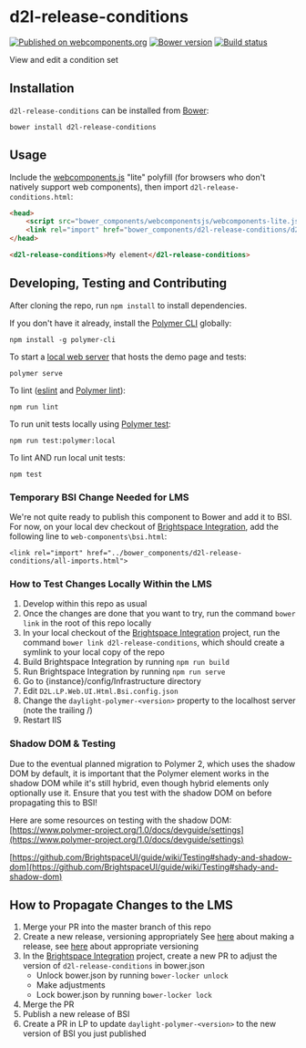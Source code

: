 # d2l-release-conditions
[![Published on webcomponents.org](https://img.shields.io/badge/webcomponents.org-published-blue.svg)](https://www.webcomponents.org/element/BrightspaceUI/release-conditions)
[![Bower version][bower-image]][bower-url]
[![Build status][ci-image]][ci-url]

View and edit a condition set

## Installation

`d2l-release-conditions` can be installed from [Bower][bower-url]:
```shell
bower install d2l-release-conditions
```

## Usage

Include the [webcomponents.js](http://webcomponents.org/polyfills/) "lite" polyfill (for browsers who don't natively support web components), then import `d2l-release-conditions.html`:

```html
<head>
	<script src="bower_components/webcomponentsjs/webcomponents-lite.js"></script>
	<link rel="import" href="bower_components/d2l-release-conditions/d2l-release-conditions.html">
</head>
```

<!---
```
<custom-element-demo>
  <template>
    <script src="../webcomponentsjs/webcomponents-lite.js"></script>
    <link rel="import" href="../d2l-typography/d2l-typography.html">
    <link rel="import" href="d2l-release-conditions.html">
    <custom-style include="d2l-typography">
      <style is="custom-style" include="d2l-typography"></style>
    </custom-style>
    <style>
      html {
        font-size: 20px;
        font-family: 'Lato', 'Lucida Sans Unicode', 'Lucida Grande', sans-serif;
      }
    </style>
    <next-code-block></next-code-block>
  </template>
</custom-element-demo>
```
-->
```html
<d2l-release-conditions>My element</d2l-release-conditions>
```

## Developing, Testing and Contributing

After cloning the repo, run `npm install` to install dependencies.

If you don't have it already, install the [Polymer CLI](https://www.polymer-project.org/3.0/docs/tools/polymer-cli) globally:

```shell
npm install -g polymer-cli
```

To start a [local web server](https://www.polymer-project.org/3.0/docs/tools/polymer-cli-commands#serve) that hosts the demo page and tests:

```shell
polymer serve
```

To lint ([eslint](http://eslint.org/) and [Polymer lint](https://www.polymer-project.org/3.0/docs/tools/polymer-cli-commands#lint)):

```shell
npm run lint
```

To run unit tests locally using [Polymer test](https://www.polymer-project.org/3.0/docs/tools/polymer-cli-commands#tests):

```shell
npm run test:polymer:local
```

To lint AND run local unit tests:

```shell
npm test
```

### Temporary BSI Change Needed for LMS
We're not quite ready to publish this component to Bower and add it to BSI.  For now, on your local dev checkout
of [Brightspace Integration][bsi-link], add the following line to `web-components\bsi.html`:

```
<link rel="import" href="../bower_components/d2l-release-conditions/all-imports.html">
```

### How to Test Changes Locally Within the LMS
1. Develop within this repo as usual
2. Once the changes are done that you want to try, run the command `bower link` in the root of this repo locally
3. In your local checkout of the [Brightspace Integration][bsi-link] project, run the command `bower link d2l-release-conditions`, which should create a symlink to your local copy of the repo
4. Build Brightspace Integration by running `npm run build`
5. Run Brightspace Integration by running `npm run serve`
6. Go to {instance}/config/Infrastructure directory
7. Edit `D2L.LP.Web.UI.Html.Bsi.config.json`
8. Change the `daylight-polymer-<version>` property to the localhost server (note the trailing /)
9. Restart IIS

### Shadow DOM & Testing
Due to the eventual planned migration to Polymer 2, which uses the shadow DOM by default, it is important that the Polymer element works in the shadow DOM while it's still hybrid, even though hybrid elements only optionally use it. Ensure that you test with the shadow DOM on before propagating this to BSI!

Here are some resources on testing with the shadow DOM:
[https://www.polymer-project.org/1.0/docs/devguide/settings](https://www.polymer-project.org/1.0/docs/devguide/settings)

[https://github.com/BrightspaceUI/guide/wiki/Testing#shady-and-shadow-dom](https://github.com/BrightspaceUI/guide/wiki/Testing#shady-and-shadow-dom)

## How to Propagate Changes to the LMS
1. Merge your PR into the master branch of this repo
2. Create a new release, versioning appropriately
	See [here](https://help.github.com/articles/creating-releases/) about making a release, see [here](https://semver.org/) about appropriate versioning
3. In the [Brightspace Integration][bsi-link] project, create a new PR to adjust the version of `d2l-release-conditions` in bower.json
	* Unlock bower.json by running `bower-locker unlock`
	* Make adjustments
	* Lock bower.json by running `bower-locker lock`
4. Merge the PR
5. Publish a new release of BSI
6. Create a PR in LP to update `daylight-polymer-<version>` to the new version of BSI you just published


[bower-url]: http://bower.io/search/?q=d2l-release-conditions
[bower-image]: https://badge.fury.io/bo/d2l-release-conditions.svg
[ci-url]: https://travis-ci.org/BrightspaceUI/release-conditions
[ci-image]: https://travis-ci.org/BrightspaceUI/release-conditions.svg?branch=master
[bsi-link]: https://github.com/Brightspace/brightspace-integration
